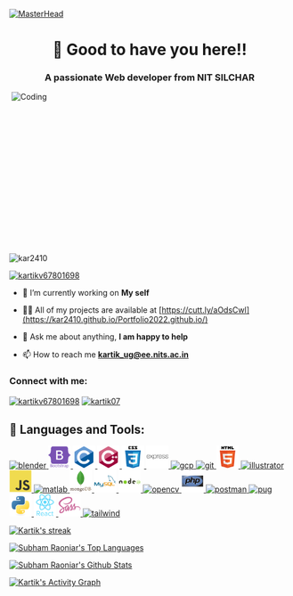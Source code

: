 [![MasterHead](https://chkskills.com/wp-content/uploads/2020/04/banner-bg.gif)](https://kar2410.io)
<h1 align="center">👋 Good to have you here!!</h1>
<h3 align="center">A passionate Web developer from NIT SILCHAR</h3>
<img align="right" alt="Coding" width="500" height="290" style="margin-top:'10px'" src="https://code.ankitpathshala.com/wp-content/uploads/2020/12/homeAvatar.gif">

<p align="left"> <img src="https://komarev.com/ghpvc/?username=kar2410&label=Profile%20views&color=0e75b6&style=flat" alt="kar2410" /> </p>

<p align="left"> <a href="https://twitter.com/kartikv67801698" target="blank"><img src="https://img.shields.io/twitter/follow/kartikv67801698?logo=twitter&style=for-the-badge" alt="kartikv67801698" /></a> </p>

- 🔭 I’m currently working on **My self**

- 👨‍💻 All of my projects are available at [https://cutt.ly/aOdsCwl](https://kar2410.github.io/Portfolio2022.github.io/)

- 💬 Ask me about anything, **I am happy to help**

- 📫 How to reach me **kartik_ug@ee.nits.ac.in**

<h3 align="left">Connect with me:</h3>
<p align="left">
<a href="https://twitter.com/kartikv67801698" target="blank"><img align="center" src="https://raw.githubusercontent.com/rahuldkjain/github-profile-readme-generator/master/src/images/icons/Social/twitter.svg" alt="kartikv67801698" height="30" width="40" /></a>
<a href="https://linkedin.com/in/kartik07" target="blank"><img align="center" src="https://raw.githubusercontent.com/rahuldkjain/github-profile-readme-generator/master/src/images/icons/Social/linked-in-alt.svg" alt="kartik07" height="30" width="40" /></a>
</p>

<!-- <h3 align="left">Languages and Tools:</h3> -->
## 🚀 Languages and Tools:
<p align="left"> <a href="https://www.blender.org/" target="_blank" rel="noreferrer"> <img src="https://download.blender.org/branding/community/blender_community_badge_white.svg" alt="blender" width="40" height="40"/> </a> <a href="https://getbootstrap.com" target="_blank" rel="noreferrer"> <img src="https://raw.githubusercontent.com/devicons/devicon/master/icons/bootstrap/bootstrap-plain-wordmark.svg" alt="bootstrap" width="40" height="40"/> </a> <a href="https://www.cprogramming.com/" target="_blank" rel="noreferrer"> <img src="https://raw.githubusercontent.com/devicons/devicon/master/icons/c/c-original.svg" alt="c" width="40" height="40"/> </a> <a href="https://www.w3schools.com/cpp/" target="_blank" rel="noreferrer"> <img src="https://raw.githubusercontent.com/devicons/devicon/master/icons/cplusplus/cplusplus-original.svg" alt="cplusplus" width="40" height="40"/> </a> <a href="https://www.w3schools.com/css/" target="_blank" rel="noreferrer"> <img src="https://raw.githubusercontent.com/devicons/devicon/master/icons/css3/css3-original-wordmark.svg" alt="css3" width="40" height="40"/> </a> <a href="https://expressjs.com" target="_blank" rel="noreferrer"> <img src="https://raw.githubusercontent.com/devicons/devicon/master/icons/express/express-original-wordmark.svg" alt="express" width="40" height="40"/> </a> <a href="https://cloud.google.com" target="_blank" rel="noreferrer"> <img src="https://www.vectorlogo.zone/logos/google_cloud/google_cloud-icon.svg" alt="gcp" width="40" height="40"/> </a> <a href="https://git-scm.com/" target="_blank" rel="noreferrer"> <img src="https://www.vectorlogo.zone/logos/git-scm/git-scm-icon.svg" alt="git" width="40" height="40"/> </a> <a href="https://www.w3.org/html/" target="_blank" rel="noreferrer"> <img src="https://raw.githubusercontent.com/devicons/devicon/master/icons/html5/html5-original-wordmark.svg" alt="html5" width="40" height="40"/> </a> <a href="https://www.adobe.com/in/products/illustrator.html" target="_blank" rel="noreferrer"> <img src="https://www.vectorlogo.zone/logos/adobe_illustrator/adobe_illustrator-icon.svg" alt="illustrator" width="40" height="40"/> </a> <a href="https://developer.mozilla.org/en-US/docs/Web/JavaScript" target="_blank" rel="noreferrer"> <img src="https://raw.githubusercontent.com/devicons/devicon/master/icons/javascript/javascript-original.svg" alt="javascript" width="40" height="40"/> </a> <a href="https://www.mathworks.com/" target="_blank" rel="noreferrer"> <img src="https://upload.wikimedia.org/wikipedia/commons/2/21/Matlab_Logo.png" alt="matlab" width="40" height="40"/> </a> <a href="https://www.mongodb.com/" target="_blank" rel="noreferrer"> <img src="https://raw.githubusercontent.com/devicons/devicon/master/icons/mongodb/mongodb-original-wordmark.svg" alt="mongodb" width="40" height="40"/> </a> <a href="https://www.mysql.com/" target="_blank" rel="noreferrer"> <img src="https://raw.githubusercontent.com/devicons/devicon/master/icons/mysql/mysql-original-wordmark.svg" alt="mysql" width="40" height="40"/> </a> <a href="https://nodejs.org" target="_blank" rel="noreferrer"> <img src="https://raw.githubusercontent.com/devicons/devicon/master/icons/nodejs/nodejs-original-wordmark.svg" alt="nodejs" width="40" height="40"/> </a> <a href="https://opencv.org/" target="_blank" rel="noreferrer"> <img src="https://www.vectorlogo.zone/logos/opencv/opencv-icon.svg" alt="opencv" width="40" height="40"/> </a> <a href="https://www.php.net" target="_blank" rel="noreferrer"> <img src="https://raw.githubusercontent.com/devicons/devicon/master/icons/php/php-original.svg" alt="php" width="40" height="40"/> </a> <a href="https://postman.com" target="_blank" rel="noreferrer"> <img src="https://www.vectorlogo.zone/logos/getpostman/getpostman-icon.svg" alt="postman" width="40" height="40"/> </a> <a href="https://pugjs.org" target="_blank" rel="noreferrer"> <img src="https://cdn.worldvectorlogo.com/logos/pug.svg" alt="pug" width="40" height="40"/> </a> <a href="https://www.python.org" target="_blank" rel="noreferrer"> <img src="https://raw.githubusercontent.com/devicons/devicon/master/icons/python/python-original.svg" alt="python" width="40" height="40"/> </a> <a href="https://reactjs.org/" target="_blank" rel="noreferrer"> <img src="https://raw.githubusercontent.com/devicons/devicon/master/icons/react/react-original-wordmark.svg" alt="react" width="40" height="40"/> </a> <a href="https://sass-lang.com" target="_blank" rel="noreferrer"> <img src="https://raw.githubusercontent.com/devicons/devicon/master/icons/sass/sass-original.svg" alt="sass" width="40" height="40"/> </a> <a href="https://tailwindcss.com/" target="_blank" rel="noreferrer"> <img src="https://www.vectorlogo.zone/logos/tailwindcss/tailwindcss-icon.svg" alt="tailwind" width="40" height="40"/> </a> </p>


<!--   <a href="https://github.com/kar2410/github-readme-streak-stats">
        <img title="" alt="Kartik's streak" src="https://github-readme-streak-stats.herokuapp.com/?user=kar2410&theme=black-ice&hide_border=true&stroke=0000&background=060A0CD0"/>
    </a> -->

  <a href="https://github.com/kar2410/github-readme-streak-stats">
        <img title="" alt="Kartik's streak" src="https://github-readme-streak-stats.herokuapp.com/?user=kar2410&theme=chartreuse-dark&hide_border=true&stroke=0000&background=060A0CD0"/>
    </a>
    
  <a href="https://github.com/kar2410/github-readme-stats"><img alt="Subham Raoniar's Top Languages" src="https://github-readme-stats.vercel.app/api/top-langs/?username=kar2410&langs_count=8&count_private=true&layout=compact&theme=react&hide_border=true&bg_color=0D1117" /></a>
  
 <a href="https://github.com/kar2410/github-readme-stats"><img alt="Subham Raoniar's Github Stats" src="https://github-readme-stats.vercel.app/api?username=kar2410&show_icons=true&count_private=true&theme=react&hide_border=true&bg_color=0D1117" /></a>
 



<a href="https://github.com/kar2410/github-readme-activity-graph"><img alt="Kartik's Activity Graph" src="https://activity-graph.herokuapp.com/graph?username=kar2410&bg_color=0D1117&color=5BCDEC&line=5BCDEC&point=FFFFFF&hide_border=true" /></a>







